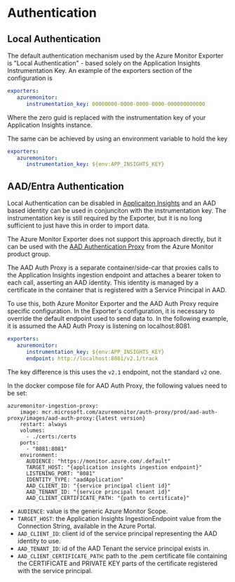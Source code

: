 # Authentication

## Local Authentication

The default authentication mechanism used by the Azure Monitor Exporter is "Local Authentication" - based solely on the Application Insights Instrumentation Key. An example of the exporters section of the configuration is

```yaml
exporters:
   azuremonitor:
      instrumentation_key: 00000000-0000-0000-0000-000000000000
```

Where the zero guid is replaced with the instrumentation key of your Application Insights instance.

The same can be achieved by using an environment variable to hold the key

```yaml
exporters:
   azuremonitor:
      instrumentation_key: ${env:APP_INSIGHTS_KEY}
```

## AAD/Entra Authentication

Local Authentication can be disabled in [Applicaiton Insights](https://learn.microsoft.com/en-us/azure/azure-monitor/app/azure-ad-authentication) and an AAD based identity can be used in conjunciton with the instrumentation key. The instrumentation key is still required by the Exporter, but it is no long  sufficient to just have this in order to import data.

The Azure Monitor Exporter does not support this approach directly, but it can be used with the [AAD Authentication Proxy](https://github.com/Azure/aad-auth-proxy) from the Azure Monitor product group.

The AAD Auth Proxy is a separate container/side-car that proxies calls to the Application Insights ingestion endpoint and attaches a bearer token to each call, asserting an AAD identity. This identity is managed by a certificate in the container that is registered with a Service Principal in AAD.

To use this, both Azure Monitor Exporter and the AAD Auth Proxy require specific configuration. In the Exporter's configuration, it is necessary to override the default endpoint used to send data to. In the following example, it is assumed the AAD Auth Proxy is listening on localhost:8081.

```yaml
exporters:
   azuremonitor:
      instrumentation_key: ${env:APP_INSIGHTS_KEY}
      endpoint: http://localhost:8081/v2.1/track
```

The key difference is this uses the `v2.1` endpoint, not the standard `v2` one.

In the docker compose file for AAD Auth Proxy, the following values need to be set:

```docker
azuremonitor-ingestion-proxy:
    image: mcr.microsoft.com/azuremonitor/auth-proxy/prod/aad-auth-proxy/images/aad-auth-proxy:{latest version}
    restart: always
    volumes:
      - ./certs:/certs
    ports:
      - "8081:8081"
    environment:
      AUDIENCE: "https://monitor.azure.com/.default"
      TARGET_HOST: "{application insights ingestion endpoint}"
      LISTENING_PORT: "8081"
      IDENTITY_TYPE: "aadApplication"
      AAD_CLIENT_ID: "{service principal client id}"
      AAD_TENANT_ID: "{service principal tenant id}"
      AAD_CLIENT_CERTIFICATE_PATH: "{path to certificate}"
```

- `AUDIENCE`: value is the generic Azure Monitor Scope.
- `TARGET_HOST`: the Application Insights IngestionEndpoint value from the Connection String, available in the Azure Portal.
- `AAD_CLIENT_ID`: client id of the service principal representing the AAD identity to use.
- `AAD_TENANT_ID`: id of the AAD Tenant the service principal exists in.
- `AAD_CLIENT_CERTIFICATE_PATH`: path to the .pem certificate file containing the CERTIFICATE and PRIVATE KEY parts of the certificate registered with the service principal.


